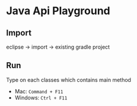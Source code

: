 # Java Api Playground

## Import

eclipse -> import -> existing gradle project

## Run

Type on each classes which contains main method

- Mac: `Command + F11`
- Windows: `Ctrl + F11`

